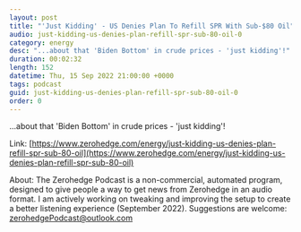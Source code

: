 ```yaml
---
layout: post
title: "'Just Kidding' - US Denies Plan To Refill SPR With Sub-$80 Oil"
audio: just-kidding-us-denies-plan-refill-spr-sub-80-oil-0
category: energy
desc: "...about that 'Biden Bottom' in crude prices - 'just kidding'!"
duration: 00:02:32
length: 152
datetime: Thu, 15 Sep 2022 21:00:00 +0000
tags: podcast
guid: just-kidding-us-denies-plan-refill-spr-sub-80-oil-0
order: 0
---
```

...about that 'Biden Bottom' in crude prices - 'just kidding'!

Link: [https://www.zerohedge.com/energy/just-kidding-us-denies-plan-refill-spr-sub-80-oil](https://www.zerohedge.com/energy/just-kidding-us-denies-plan-refill-spr-sub-80-oil)

About: The Zerohedge Podcast is a non-commercial, automated program, designed to give people a way to get news from Zerohedge in an audio format.  I am actively working on tweaking and improving the setup to create a better listening experience (September 2022).  Suggestions are welcome: [zerohedgePodcast@outlook.com](mailto:zerohedgePodcast@outlook.com)